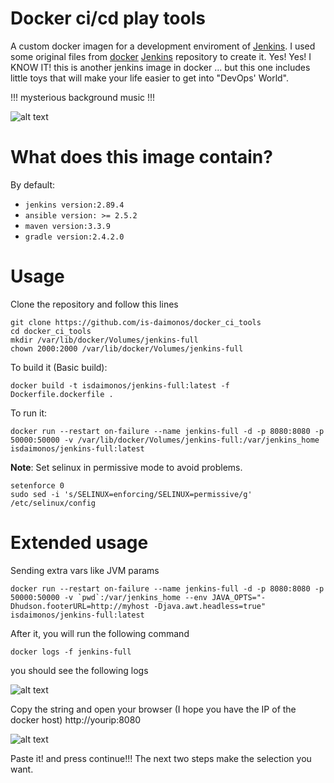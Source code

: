 # Docker ci/cd play tools
A custom docker imagen for a development enviroment of [Jenkins](https://jenkins.io/). I used some original files from  [docker](https://github.com/jenkinsci/docker)  [Jenkins](https://jenkins.io/) repository to create it. Yes! Yes! I KNOW IT! this is another jenkins image in docker ... but this one includes little toys that will make your life easier to get into "DevOps' World".

!!! mysterious background music !!!

![alt text](https://media1.tenor.com/images/d0af1e714dfb82b58847086e8d35314c/tenor.gif?itemid=7256015 "HA HA HA")

# What does this image contain?
By default:
* `jenkins version:2.89.4`
* `ansible version: >= 2.5.2`
* `maven version:3.3.9`
* `gradle version:2.4.2.0`

# Usage
Clone the repository and follow this lines
```
git clone https://github.com/is-daimonos/docker_ci_tools
cd docker_ci_tools
mkdir /var/lib/docker/Volumes/jenkins-full
chown 2000:2000 /var/lib/docker/Volumes/jenkins-full
```
To build it (Basic build):
```
docker build -t isdaimonos/jenkins-full:latest -f Dockerfile.dockerfile .
```
To run it:
```
docker run --restart on-failure --name jenkins-full -d -p 8080:8080 -p 50000:50000 -v /var/lib/docker/Volumes/jenkins-full:/var/jenkins_home isdaimonos/jenkins-full:latest
```
**Note**: Set selinux in permissive mode to avoid problems.
```
setenforce 0
sudo sed -i 's/SELINUX=enforcing/SELINUX=permissive/g' /etc/selinux/config
```

# Extended usage
Sending extra vars like JVM params
```
docker run --restart on-failure --name jenkins-full -d -p 8080:8080 -p 50000:50000 -v `pwd`:/var/jenkins_home --env JAVA_OPTS="-Dhudson.footerURL=http://myhost -Djava.awt.headless=true" isdaimonos/jenkins-full:latest  
```
After it, you will run the following command

```
docker logs -f jenkins-full
```
you should see the following logs

![alt text](images/jenkins_inital_password.png "jenkins initial password")

Copy the string and open your browser (I hope you have the IP of the docker host) http://yourip:8080

![alt text](images/unlock_jenkins.png "jenkins initial password")

Paste it! and press continue!!! The next two steps make the selection you want.
